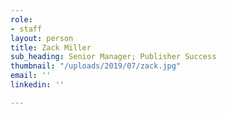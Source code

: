 ```yaml
---
role:
- staff
layout: person
title: Zack Miller
sub_heading: Senior Manager; Publisher Success
thumbnail: "/uploads/2019/07/zack.jpg"
email: ''
linkedin: ''

---
```


